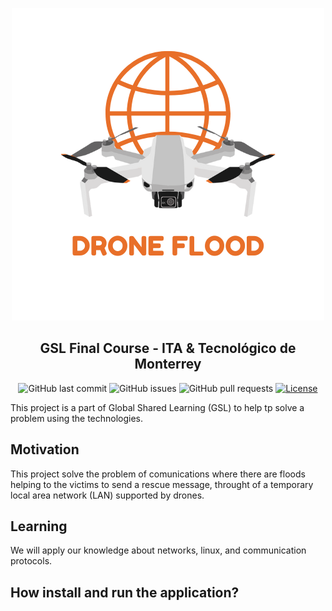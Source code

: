 <p align="center">
  <a href="" rel="noopener">
 <img src="fig/logo.png" alt="GSL Final Course - ITA & Tecnológico de Monterrey" width="500"></a>
</p>

<h2 align="center">GSL Final Course - ITA & Tecnológico de Monterrey</h2>

<div align="center">

![GitHub last commit](https://img.shields.io/github/last-commit/kabartsjc/gsl-iot)
![GitHub issues](https://img.shields.io/github/issues/kabartsjc/gsl-iot)
![GitHub pull requests](https://img.shields.io/github/issues-pr/kabartsjc/gsl-iot)
[![License](https://img.shields.io/badge/license-GPL-blue.svg)](/LICENSE)
</div>

This project is a part of Global Shared Learning (GSL) to help tp solve a problem using the technologies. 

## Motivation
This project solve the problem of comunications where there are floods helping to the victims to send a rescue message, throught of a temporary local area network (LAN) supported by drones. 


## Learning 
We will apply our knowledge about networks, linux, and communication protocols.

## How install and run the application?
